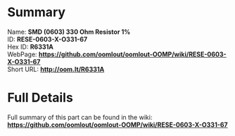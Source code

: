 
Summary
=================
  
Name: __SMD (0603) 330 Ohm Resistor 1%__    
ID: __RESE-0603-X-O331-67__   
Hex ID: __R6331A__   
WebPage: __https://github.com/oomlout/oomlout-OOMP/wiki/RESE-0603-X-O331-67__   
Short URL: __http://oom.lt/R6331A__   

Full Details
==========================
Full summary of this part can be found in the wiki:   
__https://github.com/oomlout/oomlout-OOMP/wiki/RESE-0603-X-O331-67__    

